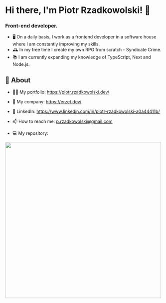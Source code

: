 # Hi there, I'm Piotr Rzadkowolski! 👋

<h3>Front-end developer.</h3>

- 🖥️ On a daily basis, I work as a frontend developer in a software house where I am constantly improving my skills.
- 🕰️ In my free time I create my own RPG from scratch - Syndicate Crime.
- :books: I am currently expanding my knowledge of TypeScript, Next and Node.js.

## 🧐 About

- 👨‍💻 My portfolio: https://piotr.rzadkowolski.dev/
- 🏢 My company: https://erzet.dev/
- 💼 LinkedIn: https://www.linkedin.com/in/piotr-rzadkowolski-a0a44411b/
- 📫 How to reach me: p.rzadkowolski@gmail.com

- :computer: My repository: 

<a href="https://github.com/dziekiczan1?tab=repositories">
  <img width="500px" src="https://github-readme-stats.anuraghazra1.vercel.app/api/top-langs/?username=dziekiczan1&count_private=true&layout=compact&hide=makefile,shell&hide_title=true&hide_border=true&theme=github_dark" />
</a>
